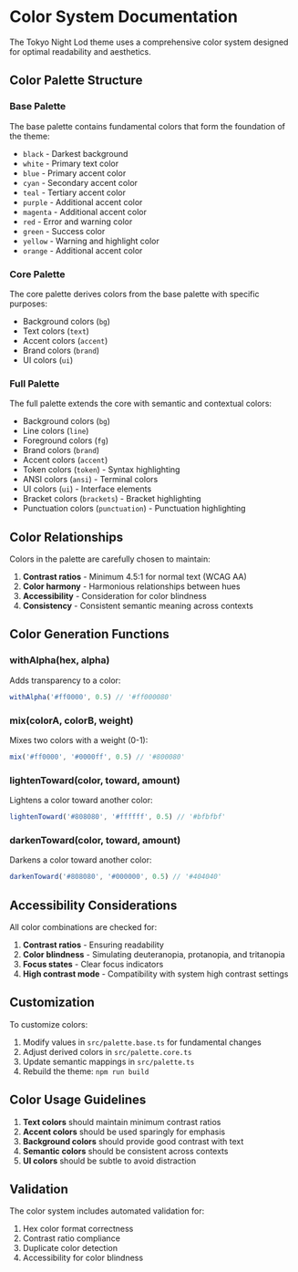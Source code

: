 # Color System Documentation

The Tokyo Night Lod theme uses a comprehensive color system designed for optimal readability and aesthetics.

## Color Palette Structure

### Base Palette
The base palette contains fundamental colors that form the foundation of the theme:

- `black` - Darkest background
- `white` - Primary text color
- `blue` - Primary accent color
- `cyan` - Secondary accent color
- `teal` - Tertiary accent color
- `purple` - Additional accent color
- `magenta` - Additional accent color
- `red` - Error and warning color
- `green` - Success color
- `yellow` - Warning and highlight color
- `orange` - Additional accent color

### Core Palette
The core palette derives colors from the base palette with specific purposes:

- Background colors (`bg`)
- Text colors (`text`)
- Accent colors (`accent`)
- Brand colors (`brand`)
- UI colors (`ui`)

### Full Palette
The full palette extends the core with semantic and contextual colors:

- Background colors (`bg`)
- Line colors (`line`)
- Foreground colors (`fg`)
- Brand colors (`brand`)
- Accent colors (`accent`)
- Token colors (`token`) - Syntax highlighting
- ANSI colors (`ansi`) - Terminal colors
- UI colors (`ui`) - Interface elements
- Bracket colors (`brackets`) - Bracket highlighting
- Punctuation colors (`punctuation`) - Punctuation highlighting

## Color Relationships

Colors in the palette are carefully chosen to maintain:

1. **Contrast ratios** - Minimum 4.5:1 for normal text (WCAG AA)
2. **Color harmony** - Harmonious relationships between hues
3. **Accessibility** - Consideration for color blindness
4. **Consistency** - Consistent semantic meaning across contexts

## Color Generation Functions

### withAlpha(hex, alpha)
Adds transparency to a color:
```typescript
withAlpha('#ff0000', 0.5) // '#ff000080'
```

### mix(colorA, colorB, weight)
Mixes two colors with a weight (0-1):
```typescript
mix('#ff0000', '#0000ff', 0.5) // '#800080'
```

### lightenToward(color, toward, amount)
Lightens a color toward another color:
```typescript
lightenToward('#808080', '#ffffff', 0.5) // '#bfbfbf'
```

### darkenToward(color, toward, amount)
Darkens a color toward another color:
```typescript
darkenToward('#808080', '#000000', 0.5) // '#404040'
```

## Accessibility Considerations

All color combinations are checked for:

1. **Contrast ratios** - Ensuring readability
2. **Color blindness** - Simulating deuteranopia, protanopia, and tritanopia
3. **Focus states** - Clear focus indicators
4. **High contrast mode** - Compatibility with system high contrast settings

## Customization

To customize colors:

1. Modify values in `src/palette.base.ts` for fundamental changes
2. Adjust derived colors in `src/palette.core.ts`
3. Update semantic mappings in `src/palette.ts`
4. Rebuild the theme: `npm run build`

## Color Usage Guidelines

1. **Text colors** should maintain minimum contrast ratios
2. **Accent colors** should be used sparingly for emphasis
3. **Background colors** should provide good contrast with text
4. **Semantic colors** should be consistent across contexts
5. **UI colors** should be subtle to avoid distraction

## Validation

The color system includes automated validation for:

1. Hex color format correctness
2. Contrast ratio compliance
3. Duplicate color detection
4. Accessibility for color blindness